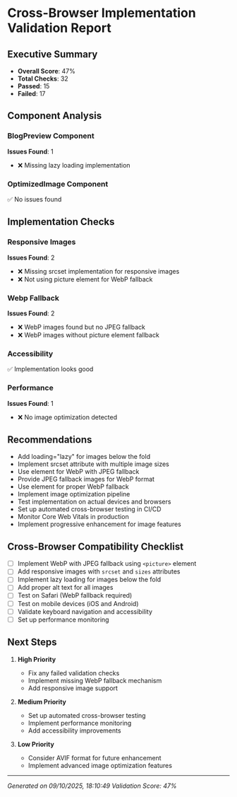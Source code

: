 # Cross-Browser Implementation Validation Report

## Executive Summary
- **Overall Score**: 47%
- **Total Checks**: 32
- **Passed**: 15
- **Failed**: 17

## Component Analysis


### BlogPreview Component


**Issues Found**: 1
- ❌ Missing lazy loading implementation


### OptimizedImage Component

✅ No issues found


## Implementation Checks


### Responsive Images

**Issues Found**: 2
- ❌ Missing srcset implementation for responsive images
- ❌ Not using picture element for WebP fallback


### Webp Fallback

**Issues Found**: 2
- ❌ WebP images found but no JPEG fallback
- ❌ WebP images without picture element fallback


### Accessibility
✅ Implementation looks good

### Performance

**Issues Found**: 1
- ❌ No image optimization detected



## Recommendations

- Add loading="lazy" for images below the fold
- Implement srcset attribute with multiple image sizes
- Use <picture> element for WebP with JPEG fallback
- Provide JPEG fallback images for WebP format
- Use <picture> element for proper WebP fallback
- Implement image optimization pipeline
- Test implementation on actual devices and browsers
- Set up automated cross-browser testing in CI/CD
- Monitor Core Web Vitals in production
- Implement progressive enhancement for image features

## Cross-Browser Compatibility Checklist

- [ ] Implement WebP with JPEG fallback using `<picture>` element
- [ ] Add responsive images with `srcset` and `sizes` attributes
- [ ] Implement lazy loading for images below the fold
- [ ] Add proper alt text for all images
- [ ] Test on Safari (WebP fallback required)
- [ ] Test on mobile devices (iOS and Android)
- [ ] Validate keyboard navigation and accessibility
- [ ] Set up performance monitoring

## Next Steps

1. **High Priority**
   - Fix any failed validation checks
   - Implement missing WebP fallback mechanism
   - Add responsive image support

2. **Medium Priority**
   - Set up automated cross-browser testing
   - Implement performance monitoring
   - Add accessibility improvements

3. **Low Priority**
   - Consider AVIF format for future enhancement
   - Implement advanced image optimization features

---
*Generated on 09/10/2025, 18:10:49*
*Validation Score: 47%*
